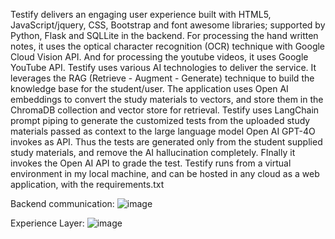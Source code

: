 Testify delivers an engaging user experience built with HTML5, JavaScript/jquery, CSS, Bootstrap and font awesome libraries; supported by Python, Flask and SQLLite in the backend. For processing the hand written notes, it uses the optical character recognition (OCR) technique with Google Cloud Vision API. And for processing the youtube videos, it uses Google YouTube API.
Testify uses various AI technologies to deliver the service. It leverages the RAG (Retrieve - Augment - Generate) technique to build the knowledge base for the student/user. The application uses Open AI embeddings to convert the study materials to vectors, and store them in the ChromaDB collection and vector store for retrieval. Testify uses LangChain prompt piping to generate the customized tests from the uploaded study materials passed as context to the large language model Open AI GPT-4O invokes as API. Thus the tests are generated only from the student supplied study materials, and remove the AI hallucination completely. FInally it invokes the Open AI API to grade the test.
Testify runs from a virtual environment in my local machine, and can be hosted in any cloud as a web application, with the requirements.txt

Backend communication:
![image](https://github.com/user-attachments/assets/371b2a01-b355-4db7-9e51-d5d9d2ea7645)

Experience Layer:
![image](https://github.com/user-attachments/assets/0f22db02-affb-483d-844b-750e7961963c)

